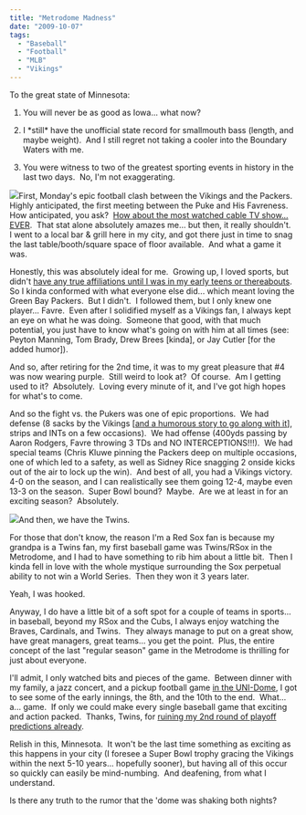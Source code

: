 ```yaml
---
title: "Metrodome Madness"
date: "2009-10-07"
tags:
  - "Baseball"
  - "Football"
  - "MLB"
  - "Vikings"
---
```


To the great state of Minnesota:

1) You will never be as good as Iowa... what now?

2) I \*still\* have the unofficial state record for smallmouth bass (length, and maybe weight).  And I still regret not taking a cooler into the Boundary Waters with me.

3) You were witness to two of the greatest sporting events in history in the last two days.  No, I'm not exaggerating.

![](http://a323.yahoofs.com/ymg/ept_sports_nfl_experts__16/ept_sports_nfl_experts-244730114-1254870342.jpg?ymHFWACD7pyR6SC2)First, Monday's epic football clash between the Vikings and the Packers.  Highly anticipated, the first meeting between the Puke and His Favreness.  How anticipated, you ask?  [How about the most watched cable TV show... EVER](http://www.thewrap.com/article/favre-passes-cable-record-8319).  That stat alone absolutely amazes me... but then, it really shouldn't.  I went to a local bar & grill here in my city, and got there just in time to snag the last table/booth/square space of floor available.  And what a game it was.

Honestly, this was absolutely ideal for me.  Growing up, I loved sports, but didn't [have any true affiliations until I was in my early teens or thereabouts](http://wordstoplayby.wordpress.com/2009/05/12/culpepper-throws-up-for-carter-touchdown/).  So I kinda conformed with what everyone else did... which meant loving the Green Bay Packers.  But I didn't.  I followed them, but I only knew one player... Favre.  Even after I solidified myself as a Vikings fan, I always kept an eye on what he was doing.  Someone that good, with that much potential, you just have to know what's going on with him at all times (see: Peyton Manning, Tom Brady, Drew Brees \[kinda\], or Jay Cutler \[for the added humor\]).

And so, after retiring for the 2nd time, it was to my great pleasure that #4 was now wearing purple.  Still weird to look at?  Of course.  Am I getting used to it?  Absolutely.  Loving every minute of it, and I've got high hopes for what's to come.

And so the fight vs. the Pukers was one of epic proportions.  We had defense (8 sacks by the Vikings \[[and a humorous story to go along with it](http://www.sportspickle.com/article:265/inside-the-huddle-green-bay-packers)\], strips and INTs on a few occasions).  We had offense (400yds passing by Aaron Rodgers, Favre throwing 3 TDs and NO INTERCEPTIONS!!!).  We had special teams (Chris Kluwe pinning the Packers deep on multiple occasions, one of which led to a safety, as well as Sidney Rice snagging 2 onside kicks out of the air to lock up the win).  And best of all, you had a Vikings victory.  4-0 on the season, and I can realistically see them going 12-4, maybe even 13-3 on the season.  Super Bowl bound?  Maybe.  Are we at least in for an exciting season?  Absolutely.

![](images/d6c38931-57ea-4c99-8816-8e43366e1d4e.jpg)And then, we have the Twins.

For those that don't know, the reason I'm a Red Sox fan is because my grandpa is a Twins fan, my first baseball game was Twins/RSox in the Metrodome, and I had to have something to rib him about a little bit.  Then I kinda fell in love with the whole mystique surrounding the Sox perpetual ability to not win a World Series.  Then they won it 3 years later.

Yeah, I was hooked.

Anyway, I do have a little bit of a soft spot for a couple of teams in sports... in baseball, beyond my RSox and the Cubs, I always enjoy watching the Braves, Cardinals, and Twins.  They always manage to put on a great show, have great managers, great teams... you get the point.  Plus, the entire concept of the last "regular season" game in the Metrodome is thrilling for just about everyone.

I'll admit, I only watched bits and pieces of the game.  Between dinner with my family, a jazz concert, and a pickup football game [in the UNI-Dome](http://www.uni.edu/infosys/tour/unidome.shtml), I got to see some of the early innings, the 8th, and the 10th to the end.  What... a... game.  If only we could make every single baseball game that exciting and action packed.  Thanks, Twins, for [ruining my 2nd round of playoff predictions already](http://wordstoplayby.wordpress.com/2009/09/24/2009-mlb-predictions-the-early-review-and-new-predictions/).

Relish in this, Minnesota.  It won't be the last time something as exciting as this happens in your city (I foresee a Super Bowl trophy gracing the Vikings within the next 5-10 years... hopefully sooner), but having all of this occur so quickly can easily be mind-numbing.  And deafening, from what I understand.

Is there any truth to the rumor that the 'dome was shaking both nights?
